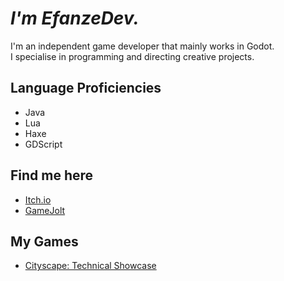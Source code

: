 # ***I'm EfanzeDev.***

I'm an independent game developer that mainly works in Godot.<br>I specialise in programming and directing creative projects.

<!--[![Top Languages Used](https://github-readme-stats.vercel.app/api/top-langs/?username=EfanzeDev&layout=compact&theme=tokyonight)](https://github.com/anuraghazra/github-readme-stats)-->

## Language Proficiencies
* Java
* Lua
* Haxe
* GDScript

## Find me here
- [Itch.io](https://efanzedev.itch.io/)
- [GameJolt](https://gamejolt.com/@EfanzeDev)

## My Games
* [Cityscape: Technical Showcase](https://efanzedev.itch.io/cityscape-technical-showcase)